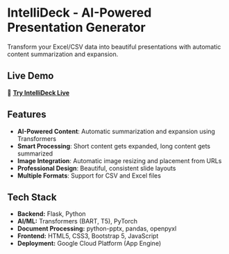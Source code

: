 # IntelliDeck - AI-Powered Presentation Generator

Transform your Excel/CSV data into beautiful presentations with automatic content summarization and expansion.

## Live Demo
🚀 **[Try IntelliDeck Live](https://intellideck.uc.r.appspot.com)**

## Features
- **AI-Powered Content**: Automatic summarization and expansion using Transformers
- **Smart Processing**: Short content gets expanded, long content gets summarized
- **Image Integration**: Automatic image resizing and placement from URLs
- **Professional Design**: Beautiful, consistent slide layouts
- **Multiple Formats**: Support for CSV and Excel files

## Tech Stack
- **Backend:** Flask, Python
- **AI/ML:** Transformers (BART, T5), PyTorch
- **Document Processing:** python-pptx, pandas, openpyxl
- **Frontend:** HTML5, CSS3, Bootstrap 5, JavaScript
- **Deployment:** Google Cloud Platform (App Engine)